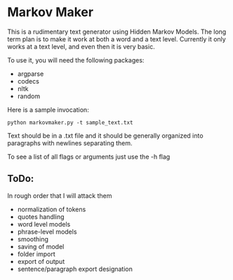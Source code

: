 # Markov Maker

This is a rudimentary text generator using Hidden Markov Models. The long term plan is to make it
work at both a word and a text level. Currently it only works at a text level, and even then it is very basic.

To use it, you will need the following packages:
* argparse
* codecs
* nltk
* random

Here is a sample invocation:
```
python markovmaker.py -t sample_text.txt
```

Text should be in a .txt file and it should be generally organized into paragraphs with newlines separating them.

To see a list of all flags or arguments just use the -h flag

## ToDo:
In rough order that I will attack them
* normalization of tokens
* quotes handling
* word level models
* phrase-level models
* smoothing
* saving of model
* folder import
* export of output
* sentence/paragraph export designation
